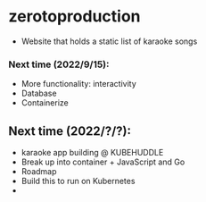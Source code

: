 # zerotoproduction
- Website that holds a static list of karaoke songs

### Next time (2022/9/15):
- More functionality: interactivity
- Database
- Containerize

## Next time (2022/?/?):
- karaoke app building @ KUBEHUDDLE
- Break up into container + JavaScript and Go
- Roadmap
- Build this to run on Kubernetes
-
